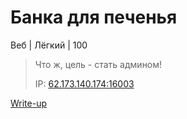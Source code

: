 # Банка для печенья #
Веб | Лёгкий | 100
> Что ж, цель - стать админом!
>
> IP: [62.173.140.174:16003](http://62.173.140.174:16003)

[Write-up](WRITEUP.md)
